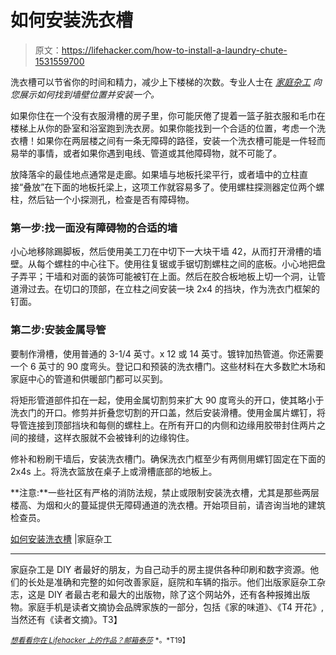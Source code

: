 # 如何安装洗衣槽

> 原文：<https://lifehacker.com/how-to-install-a-laundry-chute-1531559700>

洗衣槽可以节省你的时间和精力，减少上下楼梯的次数。专业人士在 [*家庭杂工*](http://www.familyhandyman.com/laundry-room/how-to-install-a-laundry-chute/view-all) *向您展示如何找到墙壁位置并安装一个。*



如果你住在一个没有衣服滑槽的房子里，你可能厌倦了提着一篮子脏衣服和毛巾在楼梯上从你的卧室和浴室跑到洗衣房。如果你能找到一个合适的位置，考虑一个洗衣槽！如果你在两层楼之间有一条无障碍的路径，安装一个洗衣槽可能是一件轻而易举的事情，或者如果你遇到电线、管道或其他障碍物，就不可能了。

放降落伞的最佳地点通常是走廊。如果墙与地板托梁平行，或者墙中的立柱直接“叠放”在下面的地板托梁上，这项工作就容易多了。使用螺柱探测器定位两个螺柱，然后钻一个小探测孔，检查是否有障碍物。

### 第一步:找一面没有障碍物的合适的墙

小心地移除踢脚板，然后使用美工刀在中切下一大块干墙 42，从而打开滑槽的墙壁。从每个螺柱的中心往下。使用往复锯或手锯切割螺柱之间的底板。小心地把盘子弄平；干墙和对面的装饰可能被钉在上面。然后在胶合板地板上切一个洞，让管道滑过去。在切口的顶部，在立柱之间安装一块 2x4 的挡块，作为洗衣门框架的钉面。

### 第二步:安装金属导管

要制作滑槽，使用普通的 3-1/4 英寸。x 12 或 14 英寸。镀锌加热管道。你还需要一个 6 英寸的 90 度弯头。登记口和预装的洗衣槽门。这些材料在大多数贮木场和家庭中心的管道和供暖部门都可以买到。

将矩形管道部件扣在一起，使用金属切割剪来扩大 90 度弯头的开口，使其略小于洗衣门的开口。修剪并折叠您切割的开口盖，然后安装滑槽。使用金属片螺钉，将导管连接到顶部挡块和每侧的螺柱上。在所有开口的内侧和边缘用胶带封住两片之间的接缝，这样衣服就不会被锋利的边缘钩住。

修补和粉刷干墙后，安装洗衣槽门。确保洗衣门框至少有两侧用螺钉固定在下面的 2x4s 上。将洗衣篮放在桌子上或滑槽底部的地板上。

**注意:**一些社区有严格的消防法规，禁止或限制安装洗衣槽，尤其是那些两层楼高、为烟和火的蔓延提供无障碍通道的洗衣槽。开始项目前，请咨询当地的建筑检查员。

[如何安装洗衣槽](http://www.familyhandyman.com/laundry-room/how-to-install-a-laundry-chute/view-all) |家庭杂工

* * *

家庭杂工是 DIY 者最好的朋友，为自己动手的房主提供各种印刷和数字资源。他们的长处是准确和完整的如何改善家庭，庭院和车辆的指示。他们出版家庭杂工杂志，这是 DIY 者最古老和最大的出版物，除了这个网站外，还有各种报摊出版物。家庭手机是读者文摘协会品牌家族的一部分，包括《家的味道》、《T4 开花》,当然还有《读者文摘》。T3】

[<small>*想看看你在 Lifehacker 上的作品？邮箱*</small>](http://www.shutterstock.com/pic-110284625/stock-photo-salesman-shaking-hand-of-a-woman-in-a-garage.html?src=csl_recent_image-1)[<small>*泰莎*</small>](https://mail.google.com/mail/?view=cm&fs=1&tf=1&to=tessa@lifehacker.com) <small>*。*T19】</small>